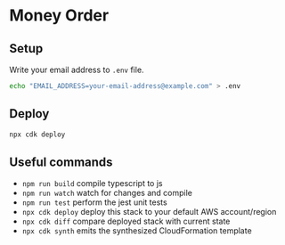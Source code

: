 # Money Order

## Setup

Write your email address to `.env` file.

```bash
echo "EMAIL_ADDRESS=your-email-address@example.com" > .env
```

## Deploy

```bash
npx cdk deploy
```

## Useful commands

* `npm run build`   compile typescript to js
* `npm run watch`   watch for changes and compile
* `npm run test`    perform the jest unit tests
* `npx cdk deploy`  deploy this stack to your default AWS account/region
* `npx cdk diff`    compare deployed stack with current state
* `npx cdk synth`   emits the synthesized CloudFormation template
